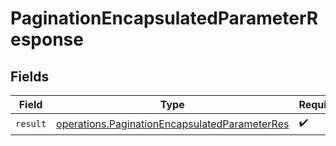 # PaginationEncapsulatedParameterResponse


## Fields

| Field                                                                                                          | Type                                                                                                           | Required                                                                                                       | Description                                                                                                    |
| -------------------------------------------------------------------------------------------------------------- | -------------------------------------------------------------------------------------------------------------- | -------------------------------------------------------------------------------------------------------------- | -------------------------------------------------------------------------------------------------------------- |
| `result`                                                                                                       | [operations.PaginationEncapsulatedParameterRes](../../models/operations/paginationencapsulatedparameterres.md) | :heavy_check_mark:                                                                                             | N/A                                                                                                            |
